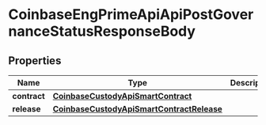 
# CoinbaseEngPrimeApiApiPostGovernanceStatusResponseBody

## Properties
Name | Type | Description | Notes
------------ | ------------- | ------------- | -------------
**contract** | [**CoinbaseCustodyApiSmartContract**](CoinbaseCustodyApiSmartContract.md) |  |  [optional]
**release** | [**CoinbaseCustodyApiSmartContractRelease**](CoinbaseCustodyApiSmartContractRelease.md) |  |  [optional]




